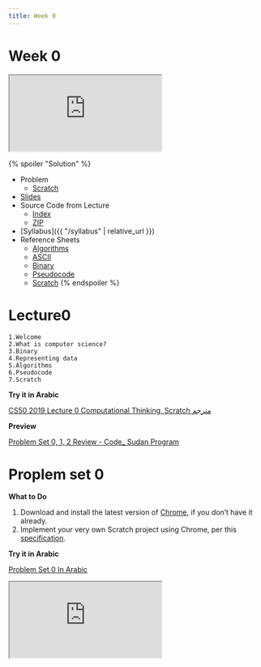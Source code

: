 ```yaml
---
title: Week 0
---
```


# Week 0

<iframe src="https://www.youtube.com/embed/5azaK2cBKGw"></iframe> 

{% spoiler "Solution" %}
* Problem
  * [Scratch](https://docs.cs50.net/2019/ap/problems/scratch/scratch.html)
* [Slides](https://cdn.cs50.net/2018/fall/lectures/0/lecture0.pdf)
* Source Code from Lecture
  * [Index](https://cdn.cs50.net/2018/fall/lectures/0/src0/)
  * [ZIP](https://cdn.cs50.net/2018/fall/lectures/0/src0.zip)
* [Syllabus]({{ "/syllabus" | relative_url }})
* Reference Sheets
  * [Algorithms](https://ap.cs50.school/assets/pdfs/algorithms.pdf)
  * [ASCII](https://ap.cs50.school/assets/pdfs/ascii.pdf)
  * [Binary](https://ap.cs50.school/assets/pdfs/binary.pdf)
  * [Pseudocode](https://ap.cs50.school/assets/pdfs/pseudocode.pdf)
  * [Scratch](https://ap.cs50.school/assets/pdfs/scratch.pdf)
{% endspoiler %}
# Lecture0

    1.Welcome
    2.What is computer science?
    3.Binary
    4.Representing data
    5.Algorithms
    6.Pseudocode
    7.Scratch

**Try it in Arabic**

[CS50 2019 Lecture 0 Computational Thinking, Scratch مترجم](https://www.youtube.com/embed/tC8z4RLWtFI)

**Preview**

[Problem Set 0, 1, 2 Review - Code_ Sudan Program](https://www.youtube.com/embed/F-qbaeSJHAE)

# Proplem set 0

**What to Do**

 1. Download and install the latest version of [Chrome](https://www.google.com/chrome/), if you don’t have it already.
 2. Implement your very own Scratch project using Chrome, per this [specification](https://cs50.harvard.edu/x/2020/psets/0/scratch).

**Try it in Arabic**

[Problem Set 0 In Arabic](https://www.youtube.com/embed/3Occxs_Uc-w)

<iframe src="https://www.youtube.com/embed/3Occxs_Uc-w"></iframe>

